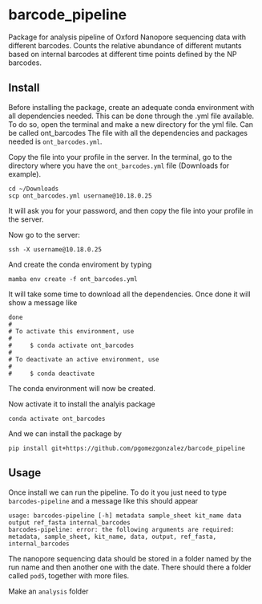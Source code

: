 # barcode_pipeline

Package for analysis pipeline of Oxford Nanopore sequencing data with different barcodes. 
Counts the relative abundance of different mutants based on internal barcodes at different time points defined by the NP barcodes. 

## Install

Before installing the package, create an adequate conda environment with all dependencies needed. This can be done through the .yml file available. To do so, open the terminal and make a new directory for the yml file. Can be called ont_barcodes
The file with all the dependencies and packages needed is `ont_barcodes.yml`.

Copy the file into your profile in the server. In the terminal, go to the directory where you have the `ont_barcodes.yml` file (Downloads for example). 

```
cd ~/Downloads
scp ont_barcodes.yml username@10.18.0.25
```
It will ask you for your password, and then copy the file into your profile in the server. 

Now go to the server:
```
ssh -X username@10.18.0.25
```
And create the conda enviroment by typing 
```
mamba env create -f ont_barcodes.yml
```
It will take some time to download all the dependencies. Once done it will show a message like 
```
done
#
# To activate this environment, use
#
#     $ conda activate ont_barcodes
#
# To deactivate an active environment, use
#
#     $ conda deactivate
```

The conda environment will now be created. 

Now activate it to install the analyis package
```
conda activate ont_barcodes
```

And we can install the package by
``` 
pip install git+https://github.com/pgomezgonzalez/barcode_pipeline
```

## Usage
Once install we can run the pipeline. 
To do it you just need to type `barcodes-pipeline` and a message like this should appear
```
usage: barcodes-pipeline [-h] metadata sample_sheet kit_name data output ref_fasta internal_barcodes
barcodes-pipeline: error: the following arguments are required: metadata, sample_sheet, kit_name, data, output, ref_fasta, internal_barcodes
```

The nanopore sequencing data should be stored in a folder named by the run name and then another one with the date. 
There should there a folder called `pod5`, together with more files. 

Make an `analysis` folder 
